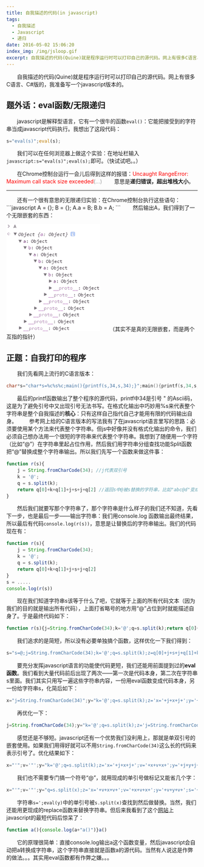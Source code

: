 ```yaml
---
title: 自我描述的代码(in javascript)
tags:
  - 自我描述
  - Javascript
  - 递归
date: 2016-05-02 15:06:20
index_img: /img/jsloop.gif
excerpt: 自我描述的代码(Quine)就是程序运行时可以打印自己的源代码。网上有很多C语言、C#版的，我准备写一个javascript版本的。题外话：eval函数/无限递归……
---
```


　　自我描述的代码(Quine)就是程序运行时可以打印自己的源代码。网上有很多C语言、C#版的，我准备写一个javascript版本的。
## 题外话：eval函数/无限递归
　　javascript是解释型语言，它有一个很牛的函数`eval()`：它能把接受到的字符串当成javascript代码执行。我想出了这段代码：
```javascript
s="eval(s)";eval(s);
```
　　我们可以在任何浏览器上做这个实验：在地址栏输入`javascript:s="eval(s)";eval(s);`即可。（快试试吧。。）
<!--more-->
　　在Chrome控制台运行一会儿后得到这样的报错：<span style="color:#F00">Uncaught RangeError: Maximum call stack size exceeded</span><span style="color:#999">(…)</span>
　　意思是**递归错误，超出堆栈大小**。
<hr/>
　　还有一个很有意思的无限递归实验：在Chrome控制台执行这些语句：
```javascript
A = {};
B = {};
A.a = B;
B.b = A;
```
　　然后输出A，我们得到了一个无限嵌套的东西：

![](/img/jsloop.gif)
　　（其实不是真的无限嵌套，而是两个互指的指针）

## 正题：自我打印的程序
　　我们先看网上流行的C语言版本：
```c
char*s="char*s=%c%s%c;main(){printf(s,34,s,34);}";main(){printf(s,34,s,34);}
```
　　最后的printf函数输出了整个程序的源代码，printf中34是引号 " 的Ascii码，这是为了避免引号中又出现引号无法书写。在格式化输出中巧妙用%s来代表整个字符串是整个自我描述的**核心**：只有这样自己指代自己才能用有限的代码输出自身。
　　参考网上给的C语言版本的写法我有了在javascript语言里写的思路：必须要使用某个方法来代表整个字符串。但js中好像并没有格式化输出的命令，我们必须自己想办法用一个很短的字符串来代表整个字符串。我想到了随便用一个字符（比如“@”）在字符串里起占位作用，然后我们用字符串分组查找功能Split函数把“@”替换成整个字符串输出。所以我们先写一个函数来做这件事：
```javascript
function r(s){
	j = String.fromCharCode(34); //j代表双引号
	k = '@';
	q = s.split(k);
	return q[0]+k+q[1]+j+s+j+q[2] //返回s中@被s替换的字符串，比如"abc@d"变成了"abcabc@dd"
}
```
　　然后我们就要写那个字符串了，那个字符串是什么样子的我们还不知道，先看下一步，也是最后一步——输出字符串：我们用console.log 函数输出最终结果，所以最后有代码`console.log(r(s))`，意思是让替换后的字符串输出。我们的代码现在有：
```javascript
function r(s){
	j = String.fromCharCode(34); 
	k = '@';
	q = s.split(k);
	return q[0]+k+q[1]+j+s+j+q[2]
}
s = .....
console.log(r(s))
```
　　现在我们知道字符串s该等于什么了吧，它就等于上面的所有代码文本（因为我们的目的就是输出所有代码），上面打省略号的地方用“@”占位到时就能描述自身了。于是最终代码如下：
```javascript
function r(s){j=String.fromCharCode(34);k='@';q=s.split(k);return q[0]+k+q[1]+j+s+j+q[2]}s="function r(s){j=String.fromCharCode(34);k='@';q=s.split(k);return q[0]+k+q[1]+j+s+j+q[2]}s=@;console.log(r(s))";console.log(r(s))
```
　　我们追求的是简短，所以没有必要单独搞个函数，这样优化一下我们得到：
```javascript
s="s=@;j=String.fromCharCode(34);k='@';q=s.split(k);z=q[0]+j+s+j+q[1]+k+q[2];console.log(z)";j=String.fromCharCode(34);k='@';q=s.split(k);z=q[0]+j+s+j+q[1]+k+q[2];console.log(z)
```
　　要充分发挥javascript语言的功能使代码更短，我们还能用前面提到过的**eval函数**。我们看到大量代码前后出现了两次——第一次是代码本身，第二次在字符串s里面。我们其实只用写一遍这些字符串内容，一份用eval函数变成代码本身，另一份给字符串s，化简后如下：
```javascript
x="j=String.fromCharCode(34)";y="k='@';q=s.split(k);z='x='+j+x+j+';y='+j+y+j+';eval(x);s='+j+q[0]+k+q[1]+j+q[1];console.log(z);";eval(x);s="s=@;eval(y)";eval(y)
```
　　再优化一下：
```javascript
j=String.fromCharCode(34);y="k='@';q=s.split(k);z='j=String.fromCharCode(34);y='+j+y+j+';s='+j+q[0]+k+q[1]+j+q[1];console.log(z);";s="s=@;eval(y)";eval(y)
```
　　感觉还是不够短。javascript还有一个优势我们没利用上，那就是单双引号的嵌套使用。如果我们用得好就可以不用`String.fromCharCode(34)`这么长的代码来表示引号了。优化结果如下：
```javascript
x="'";v='"';y="k='@';q=s.split(k);z='x='+j+x+j+';v='+x+v+x+';y='+j+y+j+';s='+j+q[0]+k+q[1]+j+q[1];console.log(z);";s="s=@;eval(y);";eval(y);
```
　　我们也不需要专门搞一个符号“@”，就用现成的单引号做标记又能省几个字：
```javascript
x="'";v='"';y="q=s.split(x);z='x='+v+x+v+';v='+x+v+x+';y='+v+y+v+';s='+v+q[0]+x+q[1]+v+q[1];console.log(z);";s="s=';eval(y)";eval(y)
```
　　字符串`s=';eval(y)`中的单引号被`s.split(x)`查找到然后做替换。当然，我们还能用更现成的replace函数来替换字符串。但后来我看到了这个[网站](http://www.nyx.net/~gthompso/quine.htm)上javascript的最短代码后惊呆了：
```javascript
function a(){console.log(a+"a()")}a()
```
　　它的原理很简单：直接console.log输出a这个函数变量，然后javascript会自动把a转换成字符串，这个字符串直接就是函数a的源代码。当然有人说这是作弊的做法。。。其实用eval函数都有作弊之嫌。。。